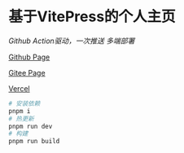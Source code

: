 # 基于VitePress的个人主页

*Github Action驱动，一次推送 多端部署*

[Github Page](https://ziuchen.github.io/)

[Gitee Page](https://ziuchen.gitee.io/)

[Vercel](https://ziuchen.vercel.app/)

```sh
# 安装依赖
pnpm i
# 热更新
pnpm run dev
# 构建
pnpm run build
```